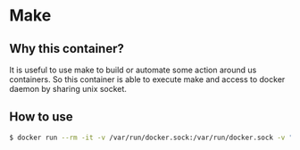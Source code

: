 # Make

## Why this container?

It is useful to use make to build or automate some action around us containers. So this  container is able to execute make and access to docker daemon by sharing unix socket.

## How to use

```bash
$ docker run --rm -it -v /var/run/docker.sock:/var/run/docker.sock -v "$(pwd)":/workspace ecarre/make <make_argument>
```
